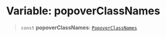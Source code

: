 # Variable: popoverClassNames

> `const` **popoverClassNames**: [`PopoverClassNames`](../type-aliases/PopoverClassNames.md)
